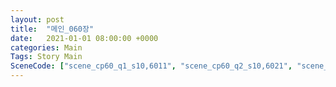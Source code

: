 ```yaml
---
layout: post
title:  "메인_060장"
date:   2021-01-01 08:00:00 +0000
categories: Main
Tags: Story Main
SceneCode: ["scene_cp60_q1_s10,6011", "scene_cp60_q2_s10,6021", "scene_cp60_q2_s20,6022", "scene_cp60_q3_s10,6031", "scene_cp60_q3_s20,6032", "scene_cp60_q4_s10,6041", "scene_cp60_q4_s30,6042"]
---
```

